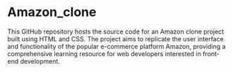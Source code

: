 # Amazon_clone
This GitHub repository hosts the source code for an Amazon clone project built using HTML and CSS. The project aims to replicate the user interface and functionality of the popular e-commerce platform Amazon, providing a comprehensive learning resource for web developers interested in front-end development.
